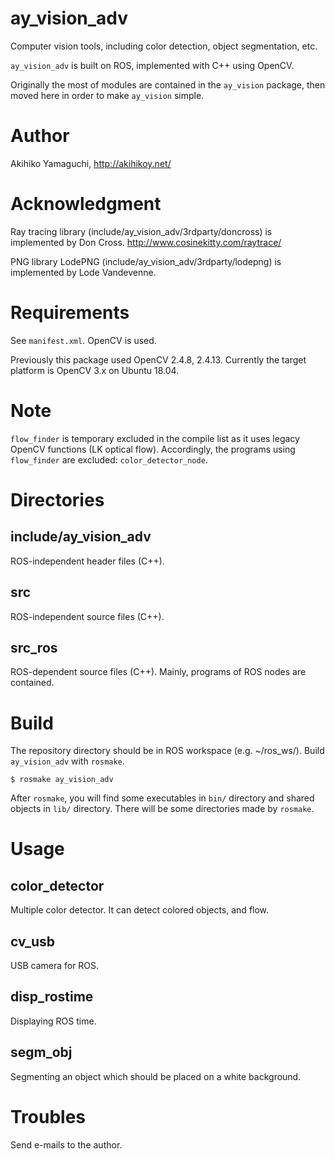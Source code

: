 ay_vision_adv
==================
Computer vision tools, including color detection, object segmentation, etc.

`ay_vision_adv` is built on ROS, implemented with C++ using OpenCV.

Originally the most of modules are contained in the `ay_vision` package, then moved here in order to make `ay_vision` simple.


Author
==================
Akihiko Yamaguchi, http://akihikoy.net/


Acknowledgment
==================
Ray tracing library (include/ay_vision_adv/3rdparty/doncross) is implemented by Don Cross.
http://www.cosinekitty.com/raytrace/

PNG library LodePNG (include/ay_vision_adv/3rdparty/lodepng) is implemented by Lode Vandevenne.


Requirements
==================
See `manifest.xml`.  OpenCV is used.

Previously this package used OpenCV 2.4.8, 2.4.13.
Currently the target platform is OpenCV 3.x on Ubuntu 18.04.


Note
=================
`flow_finder` is temporary excluded in the compile list as it uses legacy OpenCV functions (LK optical flow).  Accordingly, the programs using `flow_finder` are excluded: `color_detector_node`.



Directories
==================

include/ay_vision_adv
----------------------------
ROS-independent header files (C++).

src
----------------------------
ROS-independent source files (C++).

src_ros
----------------------------
ROS-dependent source files (C++).  Mainly, programs of ROS nodes are contained.


Build
==================
The repository directory should be in ROS workspace (e.g. ~/ros_ws/).
Build `ay_vision_adv` with `rosmake`.

```
$ rosmake ay_vision_adv
```

After `rosmake`, you will find some executables in `bin/` directory and shared objects in `lib/` directory.
There will be some directories made by `rosmake`.


Usage
==================

color_detector
---------------------------
Multiple color detector.  It can detect colored objects, and flow.

cv_usb
---------------------------
USB camera for ROS.

disp_rostime
---------------------------
Displaying ROS time.

segm_obj
---------------------------
Segmenting an object which should be placed on a white background.


Troubles
==================
Send e-mails to the author.

